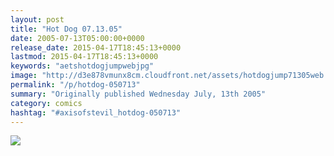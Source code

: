 ```yaml
---
layout: post
title: "Hot Dog 07.13.05"
date: 2005-07-13T05:00:00+0000
release_date: 2015-04-17T18:45:13+0000
lastmod: 2015-04-17T18:45:13+0000
keywords: "aetshotdogjumpwebjpg"
image: "http://d3e878vmunx8cm.cloudfront.net/assets/hotdogjump71305web.jpg"
permalink: "/p/hotdog-050713"
summary: "Originally published Wednesday July, 13th 2005"
category: comics
hashtag: "#axisofstevil_hotdog-050713"
---
```


![](http://d3e878vmunx8cm.cloudfront.net/assets/hotdogjump71305web.jpg)
